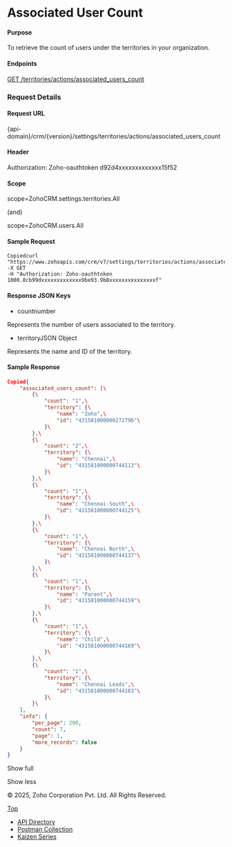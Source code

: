 
# Associated User Count

#### Purpose

To retrieve the count of users under the territories in your organization.

#### Endpoints

[GET /territories/actions/associated\_users\_count](https://www.zoho.com/crm/developer/docs/api/v7/associated-user-count.html)

### Request Details

#### Request URL

{api-domain}/crm/{version}/settings/territories/actions/associated\_users\_count

#### Header

Authorization: Zoho-oauthtoken d92d4xxxxxxxxxxxxx15f52

#### Scope

scope=ZohoCRM.settings.territories.All

(and)

scope=ZohoCRM.users.All

#### Sample Request

``` curl
Copiedcurl "https://www.zohoapis.com/crm/v7/settings/territories/actions/associated_users_count"
-X GET
-H "Authorization: Zoho-oauthtoken 1000.8cb99dxxxxxxxxxxxxx9be93.9b8xxxxxxxxxxxxxxxf"
```

#### Response JSON Keys

- countnumber



Represents the number of users associated to the territory.

- territoryJSON Object



Represents the name and ID of the territory.


#### Sample Response

``` json
Copied{
    "associated_users_count": [\
        {\
            "count": "1",\
            "territory": {\
                "name": "Zoho",\
                "id": "431581000000272796"\
            }\
        },\
        {\
            "count": "2",\
            "territory": {\
                "name": "Chennai",\
                "id": "431581000000744113"\
            }\
        },\
        {\
            "count": "1",\
            "territory": {\
                "name": "Chennai-South",\
                "id": "431581000000744125"\
            }\
        },\
        {\
            "count": "1",\
            "territory": {\
                "name": "Chennai North",\
                "id": "431581000000744137"\
            }\
        },\
        {\
            "count": "1",\
            "territory": {\
                "name": "Parent",\
                "id": "431581000000744159"\
            }\
        },\
        {\
            "count": "1",\
            "territory": {\
                "name": "Child",\
                "id": "431581000000744169"\
            }\
        },\
        {\
            "count": "1",\
            "territory": {\
                "name": "Chennai Leads",\
                "id": "431581000000744183"\
            }\
        }\
    ],
    "info": {
        "per_page": 200,
        "count": 7,
        "page": 1,
        "more_records": false
    }
}
```

Show full

Show less

© 2025, Zoho Corporation Pvt. Ltd. All Rights Reserved.

[Top](https://www.zoho.com/crm/developer/docs/api/v7/associated-user-count.html#top)

- [API Directory](https://www.zoho.com/crm/developer/docs/api-directory.html?source_from=qlink_)
- [Postman Collection](https://www.postman.com/zohocrmdevelopers/workspace/zoho-crm-developers/overview?source_from=qlink_)
- [Kaizen Series](https://www.zoho.com/crm/developer/docs/kaizen-series-directory.html?source_from=qlink_)